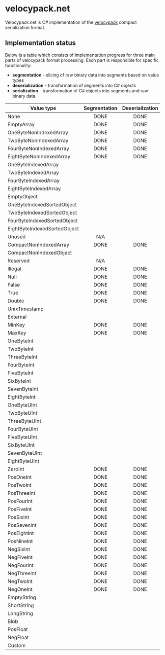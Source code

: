 # velocypack.net

Velocypack.net is C# implementation of the [velocypack](https://github.com/arangodb/velocypack) compact serialization format.

## Implementation status

Below is a table which consists of implementation progress for three main parts of velocypack format processing. Each part is responsible for specific functionality:
- **segmentation** - slicing of raw binary data into segments based on value types
- **deserialization** - transformation of segments into C# objects
- **serialization** - transformation of C# objects into segments and raw binary data

| Value type                     | Segmentation | Deserialization | Serialization |
|--------------------------------|:------------:|:---------------:|:-------------:|
| None                           | DONE         | DONE            |               |
| EmptyArray                     | DONE         | DONE            |               |
| OneByteNonIndexedArray         | DONE         | DONE            |               |
| TwoByteNonIndexedArray         | DONE         | DONE            |               |
| FourByteNonIndexedArray        | DONE         | DONE            |               |
| EightByteNonIndexedArray       | DONE         | DONE            |               |
| OneByteIndexedArray            |              |                 |               |
| TwoByteIndexedArray            |              |                 |               |
| FourByteIndexedArray           |              |                 |               |
| EightByteIndexedArray          |              |                 |               |
| EmptyObject                    |              |                 |               |
| OneByteIndexedSortedObject     |              |                 |               |
| TwoByteIndexedSortedObject     |              |                 |               |
| FourByteIndexedSortedObject    |              |                 |               |
| EightByteIndexedSortedObject   |              |                 |               |
| Unused                         | N/A          |                 |               |
| CompactNonIndexedArray         | DONE         | DONE            |               |
| CompactNonIndexedObject        |              |                 |               |
| Reserved                       | N/A          |                 |               |
| Illegal                        | DONE         | DONE            |               |
| Null                           | DONE         | DONE            |               |
| False                          | DONE         | DONE            |               |
| True                           | DONE         | DONE            |               |
| Double                         | DONE         | DONE            |               |
| UnixTimestamp                  |              |                 |               |
| External                       |              |                 |               |
| MinKey                         | DONE         | DONE            |               |
| MaxKey                         | DONE         | DONE            |               |
| OneByteInt                     |              |                 |               |
| TwoByteInt                     |              |                 |               |
| ThreeByteInt                   |              |                 |               |
| FourByteInt                    |              |                 |               |
| FiveByteInt                    |              |                 |               |
| SixByteInt                     |              |                 |               |
| SevenByteInt                   |              |                 |               |
| EightByteInt                   |              |                 |               |
| OneByteUInt                    |              |                 |               |
| TwoByteUInt                    |              |                 |               |
| ThreeByteUInt                  |              |                 |               |
| FourByteUInt                   |              |                 |               |
| FiveByteUInt                   |              |                 |               |
| SixByteUInt                    |              |                 |               |
| SevenByteUInt                  |              |                 |               |
| EightByteUInt                  |              |                 |               |
| ZeroInt                        | DONE         | DONE            |               |
| PosOneInt                      | DONE         | DONE            |               |
| PosTwoInt                      | DONE         | DONE            |               |
| PosThreeInt                    | DONE         | DONE            |               |
| PosFourInt                     | DONE         | DONE            |               |
| PosFiveInt                     | DONE         | DONE            |               |
| PosSixInt                      | DONE         | DONE            |               |
| PosSevenInt                    | DONE         | DONE            |               |
| PosEightInt                    | DONE         | DONE            |               |
| PosNineInt                     | DONE         | DONE            |               |
| NegSixInt                      | DONE         | DONE            |               |
| NegFiveInt                     | DONE         | DONE            |               |
| NegFourInt                     | DONE         | DONE            |               |
| NegThreeInt                    | DONE         | DONE            |               |
| NegTwoInt                      | DONE         | DONE            |               |
| NegOneInt                      | DONE         | DONE            |               |
| EmptyString                    |              |                 |               |
| ShortString                    |              |                 |               |
| LongString                     |              |                 |               |
| Blob                           |              |                 |               |
| PosFloat                       |              |                 |               |
| NegFloat                       |              |                 |               |
| Custom                         |              |                 |               |


